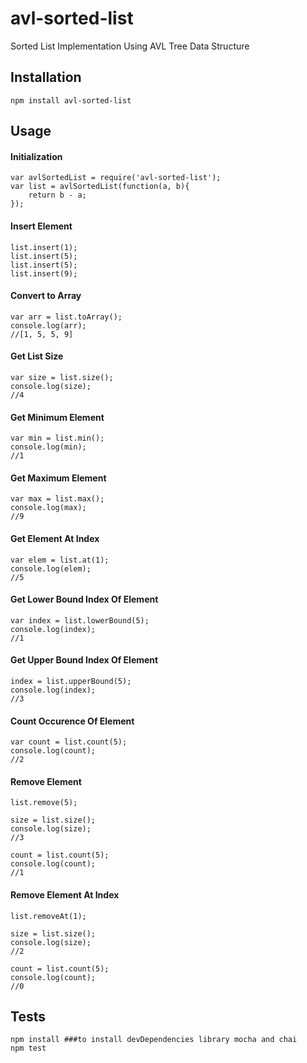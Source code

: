 # avl-sorted-list

Sorted List Implementation Using AVL Tree Data Structure

## Installation

    npm install avl-sorted-list

## Usage

#### Initialization
    
    var avlSortedList = require('avl-sorted-list');
    var list = avlSortedList(function(a, b){
        return b - a;
    });

#### Insert Element

    list.insert(1);
    list.insert(5);
    list.insert(5);
    list.insert(9);
    
#### Convert to Array

    var arr = list.toArray();
    console.log(arr);
    //[1, 5, 5, 9]
    
#### Get List Size

    var size = list.size();
    console.log(size);
    //4
    
#### Get Minimum Element

    var min = list.min();
    console.log(min);
    //1
    
#### Get Maximum Element

    var max = list.max();
    console.log(max);
    //9

#### Get Element At Index

    var elem = list.at(1);
    console.log(elem);
    //5
    
#### Get Lower Bound Index Of Element

    var index = list.lowerBound(5);
    console.log(index);
    //1
    
#### Get Upper Bound Index Of Element

    index = list.upperBound(5);
    console.log(index);
    //3

#### Count Occurence Of Element

    var count = list.count(5);
    console.log(count);
    //2


#### Remove Element

    list.remove(5);
    
    size = list.size();
    console.log(size);
    //3
    
    count = list.count(5);
    console.log(count);
    //1
    
#### Remove Element At Index

    list.removeAt(1);
    
    size = list.size();
    console.log(size);
    //2
    
    count = list.count(5);
    console.log(count);
    //0

## Tests
    
    npm install ###to install devDependencies library mocha and chai
    npm test
